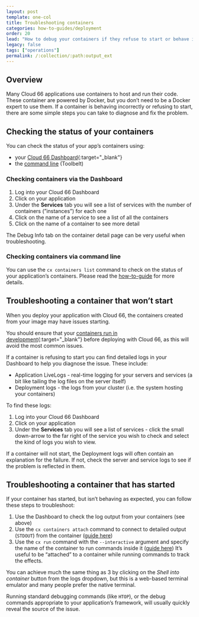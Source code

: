 ```yaml
---
layout: post
template: one-col
title: Troubleshooting containers
categories: how-to-guides/deployment
order: 20
lead: "How to debug your containers if they refuse to start or behave incorrectly when started"
legacy: false
tags: ["operations"]
permalink: /:collection/:path:output_ext
---
```


## Overview

Many Cloud 66 applications use containers to host and run their code. These container are powered by Docker, but you don’t need to be a Docker expert to use them. If a container is behaving incorrectly or refusing to start, there are some simple steps you can take to diagnose and fix the problem. 

## Checking the status of your containers

You can check the status of your app’s containers using:

- your [Cloud 66 Dashboard](https://app.cloud66.com/dashboard){:target="_blank"}
- the [command line](/maestro/references/toolbelt/toolbelt-commands.html#containers-list) (Toolbelt)

### Checking containers via the Dashboard

1. Log into your Cloud 66 Dashboard
2. Click on your application
3. Under the **Services** tab you will see a list of services with the number of containers (”instances”) for each one
4. Click on the name of a service to see a list of all the containers
5. Click on the name of a container to see more detail 

The Debug Info tab on the container detail page can be very useful when troubleshooting. 

### Checking containers via command line

You can use the `cx containers list` command to check on the status of your application’s containers. Please read the [how-to-guide](/maestro/references/toolbelt/toolbelt-commands.html#containers-list) for more details.

## Troubleshooting a container that won’t start

When you deploy your application with Cloud 66, the containers created from your image may have issues starting. 

You should ensure that your [containers run in development](https://docker-curriculum.com/#hello-world){:target="_blank"} before deploying with Cloud 66, as this will avoid the most common issues.

If a container is refusing to start you can find detailed logs in your Dashboard to help you diagnose the issue. These include:

- Application LiveLogs - real-time logging for your servers and services (a bit like tailing the log files on the server itself)
- Deployment logs - the logs from your cluster (i.e. the system hosting your containers)

To find these logs:

1. Log into your Cloud 66 Dashboard
2. Click on your application
3. Under the **Services** tab you will see a list of services - click the small down-arrow to the far right of the service you wish to check and select the kind of logs you wish to view.

If a container will not start, the Deployment logs will often contain an explanation for the failure. If not, check the server and service logs to see if the problem is reflected in them.

## Troubleshooting a container that has started

If your container has started, but isn’t behaving as expected, you can follow these steps to troubleshoot:

1. Use the Dashboard to check the log output from your containers (see above)
2. Use the `cx containers attach` command to connect to detailed output (`STDOUT`) from the container ([guide here](/maestro/references/toolbelt/toolbelt-commands.html#containers-attach))
3. Use the `cx run` command with the `--interactive` argument and specify the name of the container to run commands inside it ([guide here](/maestro/references/toolbelt/toolbelt-commands.html#run)) It’s useful to be “attached” to a container while running commands to track the effects.

You can achieve much the same thing as 3 by clicking on the *Shell into container* button from the logs dropdown, but this is a web-based terminal emulator and many people prefer the native terminal.

Running standard debugging commands (like `HTOP`), or the debug commands appropriate to your application’s framework, will usually quickly reveal the source of the issue.